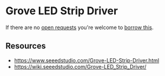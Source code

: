 # Grove LED Strip Driver
If there are no [open requests](../../../../issues?q=is%3Aissue+is%3Aopen+%22Grove+LED+Strip+Driver%22+in%3Atitle) you're welcome to [borrow this](../../../../issues/new?title=Borrow+request+for+Grove+LED+Strip+Driver&body=1+piece+of+%5Bthis%5D%28..%2Fblob%2Fmain%2F.%2FHardware%2FActuators%2FGrove_LED_Strip_Driver.md%29+for+~2+weeks.).

## Resources
- https://www.seeedstudio.com/Grove-LED-Strip-Driver.html
- https://wiki.seeedstudio.com/Grove-LED_Strip_Driver/
